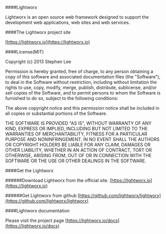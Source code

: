 ####Lightworx

Lightworx is an open source web framework designed to support the development web applications, web sites and web services.

####The Lightworx project site

[https://lightworx.io](https://lightworx.io)


####License(MIT)

Copyright (c) 2013 Stephen Lee

Permission is hereby granted, free of charge, to any person obtaining a copy of this software and associated documentation files (the "Software"), to deal in the Software without restriction, including without limitation the rights to use, copy, modify, merge, publish, distribute, sublicense, and/or sell copies of the Software, and to permit persons to whom the Software is furnished to do so, subject to the following conditions:

The above copyright notice and this permission notice shall be included in all copies or substantial portions of the Software.

THE SOFTWARE IS PROVIDED "AS IS", WITHOUT WARRANTY OF ANY KIND, EXPRESS OR IMPLIED, INCLUDING BUT NOT LIMITED TO THE WARRANTIES OF MERCHANTABILITY, FITNESS FOR A PARTICULAR PURPOSE AND NONINFRINGEMENT. IN NO EVENT SHALL THE AUTHORS OR COPYRIGHT HOLDERS BE LIABLE FOR ANY CLAIM, DAMAGES OR OTHER LIABILITY, WHETHER IN AN ACTION OF CONTRACT, TORT OR OTHERWISE, ARISING FROM, OUT OF OR IN CONNECTION WITH THE SOFTWARE OR THE USE OR OTHER DEALINGS IN THE SOFTWARE.


####Get the Lightworx


######Download Lightworx from the official site.
[https://lightworx.io](https://lightworx.io)

######Get Lightworx from github
[https://github.com/lightworx/lightworx](https://github.com/lightworx/lightworx)



####Lightworx documentation

Please visit the project page [https://lightworx.io/docs](https://lightworx.io/docs)